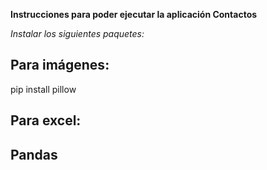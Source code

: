**Instrucciones para poder ejecutar la aplicación Contactos**

*Instalar los siguientes paquetes:*

## Para imágenes:

pip install pillow 


## Para excel:



## Pandas




